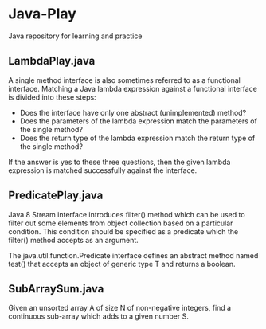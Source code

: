 # Java-Play
Java repository for learning and practice

## LambdaPlay.java

A single method interface is also sometimes referred to as a functional interface. Matching a Java lambda expression against a functional interface is divided into these steps:

* Does the interface have only one abstract (unimplemented) method?
* Does the parameters of the lambda expression match the parameters of the single method?
* Does the return type of the lambda expression match the return type of the single method?

If the answer is yes to these three questions, then the given lambda expression is matched successfully against the interface.

## PredicatePlay.java

Java 8 Stream interface introduces filter() method which can be used to filter out some elements from object collection based on a particular condition. 
This condition should be specified as a predicate which the filter() method accepts as an argument.

The java.util.function.Predicate interface defines an abstract method named test() that accepts an object of generic type T and returns a boolean.

## SubArraySum.java

Given an unsorted array A of size N of non-negative integers, find a continuous sub-array which adds to a given number S.
